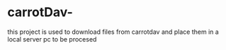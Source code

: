 # carrotDav-
this project is used to download files from carrotdav and place them in a local server pc to be procesed 
